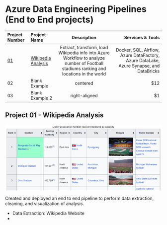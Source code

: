 # Azure Data Engineering Pipelines (End to End projects)

| Project Number                         | Project Name                                                                                                                                   |                                                              Description                                                              |                                                                       Services & Tools |
| :------------------------------------- | :--------------------------------------------------------------------------------------------------------------------------------------------- | :-----------------------------------------------------------------------------------------------------------------------------------: | -------------------------------------------------------------------------------------: |
| [01](#project-01---wikipedia-analysis) | [Wikipedia Analysis](https://github.com/KevinGastelum/MyDataEngineering/tree/main/02._Azure_DataEngineeringProjects/01_Wikipedia_ETL_Pipeline) | Extract, transform, load Wikipedia info into Azure Workflow to analyze number of Football stadiums ranking and locations in the world | Docker, SQL, Airflow, Azure DataFactory, Azure DataLake, Azure Synapse, and DataBricks |
| 02                                     | Blank Example                                                                                                                                  |                                                               centered                                                                |                                                                                    $12 |
| 03                                     | Blank Example 2                                                                                                                                |                                                             right-aligned                                                             |                                                                                     $1 |

## Project 01 - Wikipedia Analysis

<img src="01_Wikipedia_ETL_Pipeline\data\wiki_table.png">

Created and deployed an end to end pipeline to perform data extraction, cleaning, and visualization of analysis.

- Data Extraction: Wikipedia Website
-
